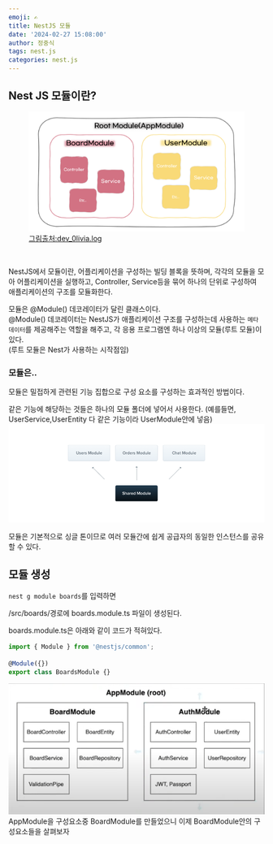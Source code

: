 ```yaml
---
emoji: ✍
title: NestJS 모듈
date: '2024-02-27 15:08:00'
author: 정중식
tags: nest.js
categories: nest.js
---
```


## Nest JS 모듈이란?

<figure>
    <img src="module.png">
    <figcaption><a href='https://velog.io/@dev_0livia/%EA%B2%8C%EC%8B%9C%ED%8C%90-%EB%A7%8C%EB%93%A4%EA%B8%B0-01'>그림출처:dev_0livia.log</a></figcaption>
</figure>
<br/>

NestJS에서 모듈이란, 어플리케이션을 구성하는 빌딩 블록을 뜻하며, 각각의 모듈을 모아 어플리케이션을 실행하고,
Controller, Service등을 묶어 하나의 단위로 구성하여 애플리케이션의 구조를 모듈화한다.<br/>

모듈은 @Module() 데코레이터가 달린 클래스이다.<br/>
@Module() 데코레이터는 NestJS가 애플리케이션 구조를 구성하는데 사용하는 `메타 데이터`를 제공해주는 역할을 해주고,
각 응용 프로그램엔 하나 이상의 모듈(루트 모듈)이 있다.<br/>
(루트 모듈은 Nest가 사용하는 시작점임)

### 모듈은..

모듈은 밀접하게 관련된 기능 집합으로 구성 요소를 구성하는 효과적인 방법이다.

같은 기능에 해당하는 것들은 하나의 모듈 폴더에 넣어서 사용한다.
(예를들면, UserService,UserEntity 다 같은 기능이라 UserModule안에 넣음)
<img src="module2.png" />

모듈은 기본적으로 싱글 톤이므로 여러 모듈간에 쉽게 공급자의 동일한 인스턴스를 공유 할 수 있다.

## 모듈 생성

`nest g module boards`를 입력하면

/src/boards/경로에 boards.module.ts 파일이 생성된다.

boards.module.ts은 아래와 같이 코드가 적혀있다.

```js
import { Module } from '@nestjs/common';

@Module({})
export class BoardsModule {}
```

<img src='./AppModule.png' />
AppModule을 구성요소중 BoardModule를 만들었으니 이제 BoardModule안의 구성요소들을 살펴보자

```toc

```
